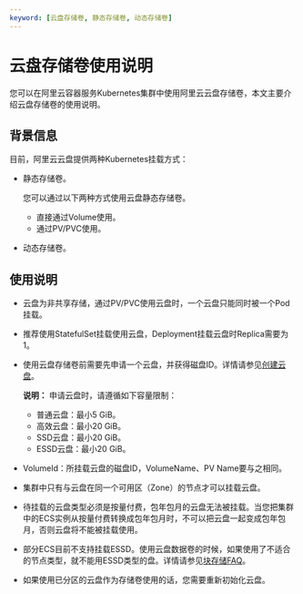 ```yaml
---
keyword: [云盘存储卷, 静态存储卷, 动态存储卷]
---
```


# 云盘存储卷使用说明

您可以在阿里云容器服务Kubernetes集群中使用阿里云云盘存储卷，本文主要介绍云盘存储卷的使用说明。

## 背景信息

目前，阿里云云盘提供两种Kubernetes挂载方式：

-   静态存储卷。

    您可以通过以下两种方式使用云盘静态存储卷。

    -   直接通过Volume使用。
    -   通过PV/PVC使用。
-   动态存储卷。

## 使用说明

-   云盘为非共享存储，通过PV/PVC使用云盘时，一个云盘只能同时被一个Pod挂载。
-   推荐使用StatefulSet挂载使用云盘，Deployment挂载云盘时Replica需要为1。
-   使用云盘存储卷前需要先申请一个云盘，并获得磁盘ID。详情请参见[创建云盘](/cn.zh-CN/块存储/云盘基础操作/创建云盘/创建云盘.md)。

    **说明：** 申请云盘时，请遵循如下容量限制：

    -   普通云盘：最小5 GiB。
    -   高效云盘：最小20 GiB。
    -   SSD云盘：最小20 GiB。
    -   ESSD云盘：最小20 GiB。
-   VolumeId：所挂载云盘的磁盘ID，VolumeName、PV Name要与之相同。
-   集群中只有与云盘在同一个可用区（Zone）的节点才可以挂载云盘。
-   待挂载的云盘类型必须是按量付费，包年包月的云盘无法被挂载。当您把集群中的ECS实例从按量付费转换成包年包月时，不可以把云盘一起变成包年包月，否则云盘将不能被挂载使用。
-   部分ECS目前不支持挂载ESSD。使用云盘数据卷的时候，如果使用了不适合的节点类型，就不能用ESSD类型的盘。详情请参见[块存储FAQ](/cn.zh-CN/块存储/块存储FAQ.md)。
-   如果使用已分区的云盘作为存储卷使用的话，您需要重新初始化云盘。

